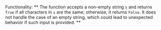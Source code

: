 Functionality: ** The function accepts a non-empty string `s` and returns `True` if all characters in `s` are the same; otherwise, it returns `False`. It does not handle the case of an empty string, which could lead to unexpected behavior if such input is provided. **